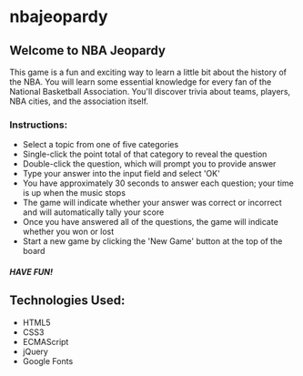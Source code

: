 # nbajeopardy

## Welcome to NBA Jeopardy

This game is a fun and exciting way to learn a little bit about the history of the NBA. You will learn some essential knowledge for every fan of the National Basketball Association. You'll discover trivia about teams, players, NBA cities, and the association itself.

### Instructions:
* Select a topic from one of five categories
* Single-click the point total of that category to reveal the question
* Double-click the question, which will prompt you to provide answer
* Type your answer into the input field and select 'OK'
* You have approximately 30 seconds to answer each question; your time is up when the music stops
* The game will indicate whether your answer was correct or incorrect and will automatically tally your score
* Once you have answered all of the questions, the game will indicate whether you won or lost
* Start a new game by clicking the 'New Game' button at the top of the board
#####  HAVE FUN!

## Technologies Used:
* HTML5
* CSS3
* ECMAScript
* jQuery
* Google Fonts

